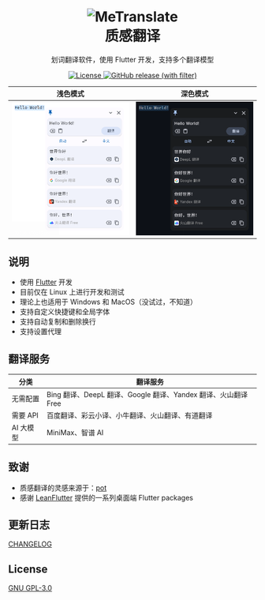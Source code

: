 <div align="center">
  <h1>
    <image src="assets/logo.svg" alt="MeTranslate" width=80/>
    </br>质感翻译
  </h1>
  <p>划词翻译软件，使用 Flutter 开发，支持多个翻译模型</p>
  <p>
    <a href="https://github.com/gvenusleo/MeTranslate/blob/main/LICENSE">
      <img src="https://img.shields.io/github/license/gvenusleo/MeTranslate?style=flat-square" alt="License">
    </a>
    <a href="https://github.com/gvenusleo/MeTranslate/releases">
      <img alt="GitHub release (with filter)" src="https://img.shields.io/github/v/release/gvenusleo/MeTranslate?style=flat-square">
    </a>
  </p>
</div>

|              浅色模式               |              深色模式              |
| :---------------------------------: | :--------------------------------: |
| ![浅色模式](./assets/app-light.png) | ![深色模式](./assets/app-dark.png) |

## 说明

- 使用 [Flutter](https://flutter.dev) 开发
- 目前仅在 Linux 上进行开发和测试
- 理论上也适用于 Windows 和 MacOS（没试过，不知道）
- 支持自定义快捷键和全局字体
- 支持自动复制和删除换行
- 支持设置代理

## 翻译服务

| 分类      | 翻译服务                                                       |
| --------- | -------------------------------------------------------------- |
| 无需配置  | Bing 翻译、DeepL 翻译、Google 翻译、Yandex 翻译、火山翻译 Free |
| 需要 API  | 百度翻译、彩云小译、小牛翻译、火山翻译、有道翻译               |
| AI 大模型 | MiniMax、智谱 AI                                               |

## 致谢

- 质感翻译的灵感来源于：[pot](https://github.com/pot-app/pot-desktop)
- 感谢 [LeanFlutter](https://github.com/leanflutter) 提供的一系列桌面端 Flutter packages

## 更新日志

[CHANGELOG](./CHANGELOG.md)

## License

[GNU GPL-3.0](./LICENSE)
